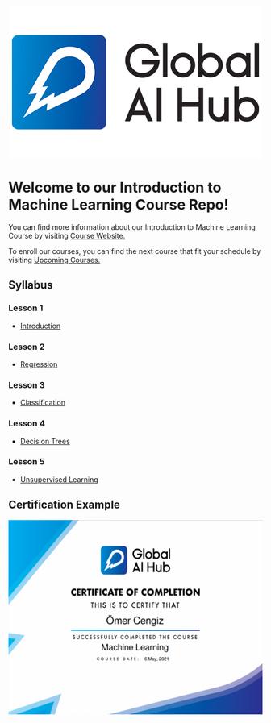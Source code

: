 <div align="center">
  <img src="logo.png">
</div>

# Welcome to our Introduction to Machine Learning Course Repo!

You can find more information about our Introduction to Machine Learning Course by visiting [Course Website.](https://globalaihub.com/courses/introduction-to-machine-learning/)

To enroll our courses, you can find the next course that fit your schedule by visiting [Upcoming Courses.](https://globalaihub.com/upcoming-courses/)

## Syllabus

### Lesson 1
- [Introduction](https://github.com/gaih/introduction-to-machine-learning-v2/blob/main/Day%201/Day%201%20-%20Introduction.ipynb)

### Lesson 2
- [Regression](https://github.com/gaih/introduction-to-machine-learning-v2/blob/main/Day%202/Day%202%20-%20Regression.ipynb)

### Lesson 3
- [Classification](https://github.com/gaih/introduction-to-machine-learning-v2/blob/main/Day%203/Day%203%20-%20Classification.ipynb)

### Lesson 4
- [Decision Trees](https://github.com/gaih/introduction-to-machine-learning-v2/blob/main/Day%204/Day%204%20-%20Decision%20Trees.ipynb)

### Lesson 5
- [Unsupervised Learning](https://github.com/gaih/introduction-to-machine-learning-v2/blob/main/Day%205/Day%205%20-%20Unsupervised%20Learning.ipynb)


## Certification Example
![Certificate](updated-certificate.png)
